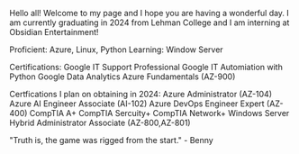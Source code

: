 Hello all! Welcome to my page and I hope you are having a wonderful day. 
I am currently graduating in 2024 from Lehman College and I am interning at Obsidian Entertainment! 


Proficient: Azure, Linux, Python
Learning: Window Server

Certifications: 
Google IT Support Professional 
Google IT Automiation with Python
Google Data Analytics
Azure Fundamentals (AZ-900)

Certfications I plan on obtaining in 2024: 
Azure Administrator (AZ-104)
Azure AI Engineer Associate (AI-102)
Azure DevOps Engineer Expert (AZ-400)
CompTIA A+
CompTIA Sercuity+ 
CompTIA Network+
Windows Server Hybrid Administrator Associate (AZ-800,AZ-801)


"Truth is, the game was rigged from the start." - Benny 
